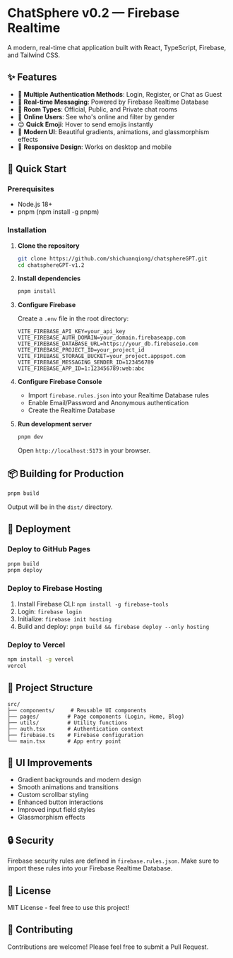 # ChatSphere v0.2 — Firebase Realtime

A modern, real-time chat application built with React, TypeScript, Firebase, and Tailwind CSS.

## ✨ Features

- 🔐 **Multiple Authentication Methods**: Login, Register, or Chat as Guest
- 💬 **Real-time Messaging**: Powered by Firebase Realtime Database
- 🌙 **Room Types**: Official, Public, and Private chat rooms
- 👥 **Online Users**: See who's online and filter by gender
- 😊 **Quick Emoji**: Hover to send emojis instantly
- 🎨 **Modern UI**: Beautiful gradients, animations, and glassmorphism effects
- 📱 **Responsive Design**: Works on desktop and mobile

## 🚀 Quick Start

### Prerequisites

- Node.js 18+
- pnpm (npm install -g pnpm)

### Installation

1. **Clone the repository**
   ```bash
   git clone https://github.com/shichuanqiong/chatsphereGPT.git
   cd chatsphereGPT-v1.2
   ```

2. **Install dependencies**
   ```bash
   pnpm install
   ```

3. **Configure Firebase**
   
   Create a `.env` file in the root directory:
   ```env
   VITE_FIREBASE_API_KEY=your_api_key
   VITE_FIREBASE_AUTH_DOMAIN=your_domain.firebaseapp.com
   VITE_FIREBASE_DATABASE_URL=https://your_db.firebaseio.com
   VITE_FIREBASE_PROJECT_ID=your_project_id
   VITE_FIREBASE_STORAGE_BUCKET=your_project.appspot.com
   VITE_FIREBASE_MESSAGING_SENDER_ID=123456789
   VITE_FIREBASE_APP_ID=1:123456789:web:abc
   ```

4. **Configure Firebase Console**
   
   - Import `firebase.rules.json` into your Realtime Database rules
   - Enable Email/Password and Anonymous authentication
   - Create the Realtime Database

5. **Run development server**
   ```bash
   pnpm dev
   ```

   Open `http://localhost:5173` in your browser.

## 📦 Building for Production

```bash
pnpm build
```

Output will be in the `dist/` directory.

## 🚀 Deployment

### Deploy to GitHub Pages

```bash
pnpm build
pnpm deploy
```

### Deploy to Firebase Hosting

1. Install Firebase CLI: `npm install -g firebase-tools`
2. Login: `firebase login`
3. Initialize: `firebase init hosting`
4. Build and deploy: `pnpm build && firebase deploy --only hosting`

### Deploy to Vercel

```bash
npm install -g vercel
vercel
```

## 📁 Project Structure

```
src/
├── components/     # Reusable UI components
├── pages/         # Page components (Login, Home, Blog)
├── utils/         # Utility functions
├── auth.tsx       # Authentication context
├── firebase.ts    # Firebase configuration
└── main.tsx       # App entry point
```

## 🎨 UI Improvements

- Gradient backgrounds and modern design
- Smooth animations and transitions
- Custom scrollbar styling
- Enhanced button interactions
- Improved input field styles
- Glassmorphism effects

## 🔒 Security

Firebase security rules are defined in `firebase.rules.json`. Make sure to import these rules into your Firebase Realtime Database.

## 📝 License

MIT License - feel free to use this project!

## 🤝 Contributing

Contributions are welcome! Please feel free to submit a Pull Request.

